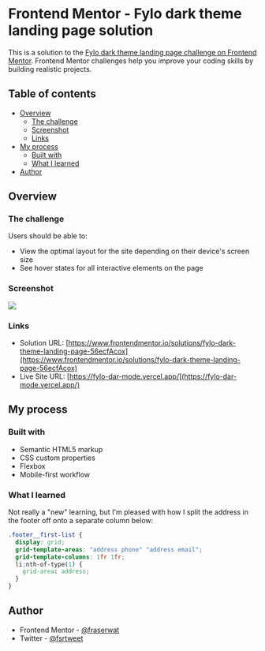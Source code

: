 # Frontend Mentor - Fylo dark theme landing page solution

This is a solution to the [Fylo dark theme landing page challenge on Frontend Mentor](https://www.frontendmentor.io/challenges/fylo-dark-theme-landing-page-5ca5f2d21e82137ec91a50fd). Frontend Mentor challenges help you improve your coding skills by building realistic projects.

## Table of contents

- [Overview](#overview)
  - [The challenge](#the-challenge)
  - [Screenshot](#screenshot)
  - [Links](#links)
- [My process](#my-process)
  - [Built with](#built-with)
  - [What I learned](#what-i-learned)
- [Author](#author)

## Overview

### The challenge

Users should be able to:

- View the optimal layout for the site depending on their device's screen size
- See hover states for all interactive elements on the page

### Screenshot

![](images/screenshot.jpg)

### Links

- Solution URL: [https://www.frontendmentor.io/solutions/fylo-dark-theme-landing-page-56ecfAcox](https://www.frontendmentor.io/solutions/fylo-dark-theme-landing-page-56ecfAcox)
- Live Site URL: [https://fylo-dar-mode.vercel.app/](https://fylo-dar-mode.vercel.app/)

## My process

### Built with

- Semantic HTML5 markup
- CSS custom properties
- Flexbox
- Mobile-first workflow

### What I learned

Not really a "new" learning, but I'm pleased with how I split the address in the footer off onto a separate column below:

```css
.footer__first-list {
  display: grid;
  grid-template-areas: "address phone" "address email";
  grid-template-columns: 1fr 1fr;
  li:nth-of-type(1) {
    grid-area: address;
  }
}
```

## Author

- Frontend Mentor - [@fraserwat](https://www.frontendmentor.io/profile/fraserwat)
- Twitter - [@fsrtweet](https://www.twitter.com/fsrtweet)
